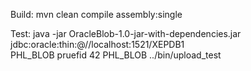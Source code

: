 Build:
mvn clean compile assembly:single

Test:
java -jar OracleBlob-1.0-jar-with-dependencies.jar \
jdbc:oracle:thin:@//localhost:1521/XEPDB1 \
<username> <pass> PHL_BLOB pruefid 42 PHL_BLOB ../bin/upload_test